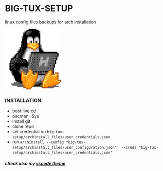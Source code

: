 # BIG-TUX-SETUP
linux config files backups for arch installation

![](/images/tux-linux-penguin.gif)

### INSTALLATION 
- boot live cd 
- pacman -Syu
- install git
- clone repo
- set credential on `big-tux-setup/archinstall_files/user_credentials.json`
- run  `archinstall --config "big-tux-setup/archinstall_files/user_configuration.json"  --creds "big-tux-setup/archinstall_files/user_credentials.json"`
##### check also my [vscode theme](https://github.com/carnivuth/snorlax-theme)
